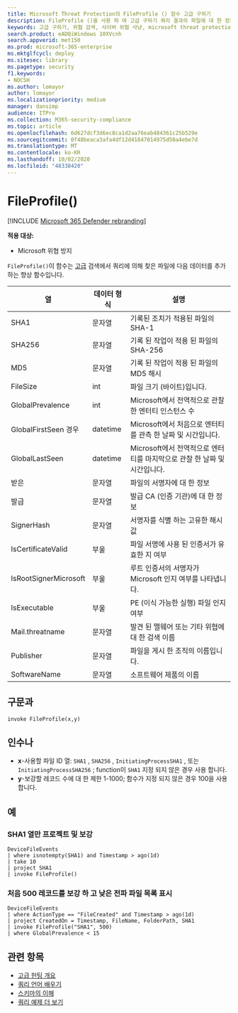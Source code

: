 ```yaml
---
title: Microsoft Threat Protection의 FileProfile () 함수 고급 구하기
description: FileProfile ()을 사용 하 여 고급 구하기 쿼리 결과의 파일에 대 한 정보를 보강 하는 방법을 알아봅니다.
keywords: 고급 구하기, 위협 검색, 사이버 위협 사냥, microsoft threat protection, microsoft 365, mtp, m365, 검색, 쿼리, 원격 분석, 스키마 참조, kusto, FileProfile, file profile, function, 향상
search.product: eADQiWindows 10XVcnh
search.appverid: met150
ms.prod: microsoft-365-enterprise
ms.mktglfcycl: deploy
ms.sitesec: library
ms.pagetype: security
f1.keywords:
- NOCSH
ms.author: lomayor
author: lomayor
ms.localizationpriority: medium
manager: dansimp
audience: ITPro
ms.collection: M365-security-compliance
ms.topic: article
ms.openlocfilehash: 6d627dcf3d6ec8ca1d2aa76eab484361c25b529e
ms.sourcegitcommit: 0f48beaca3afa4df12d41847014975d50a4ebe7d
ms.translationtype: MT
ms.contentlocale: ko-KR
ms.lasthandoff: 10/02/2020
ms.locfileid: "48338420"
---
```

# <a name="fileprofile"></a>FileProfile()

[!INCLUDE [Microsoft 365 Defender rebranding](../includes/microsoft-defender.md)]


**적용 대상:**
- Microsoft 위협 방지

`FileProfile()`이 함수는 [고급](advanced-hunting-overview.md) 검색에서 쿼리에 의해 찾은 파일에 다음 데이터를 추가 하는 향상 함수입니다.

| 열 | 데이터 형식 | 설명 |
|------------|-------------|-------------|
| SHA1 | 문자열 | 기록된 조치가 적용된 파일의 SHA-1 |
| SHA256 | 문자열 | 기록 된 작업이 적용 된 파일의 SHA-256 |
| MD5 | 문자열 | 기록 된 작업이 적용 된 파일의 MD5 해시 |
| FileSize | int | 파일 크기 (바이트)입니다. |
| GlobalPrevalence | int | Microsoft에서 전역적으로 관찰 한 엔터티 인스턴스 수 |
| GlobalFirstSeen 경우 | datetime | Microsoft에서 처음으로 엔터티를 관측 한 날짜 및 시간입니다. |
| GlobalLastSeen | datetime | Microsoft에서 전역적으로 엔터티를 마지막으로 관찰 한 날짜 및 시간입니다. |
| 받은 | 문자열 | 파일의 서명자에 대 한 정보 |
| 발급 | 문자열 | 발급 CA (인증 기관)에 대 한 정보 |
| SignerHash | 문자열 | 서명자를 식별 하는 고유한 해시 값 |
| IsCertificateValid | 부울 | 파일 서명에 사용 된 인증서가 유효한 지 여부 |
| IsRootSignerMicrosoft | 부울 | 루트 인증서의 서명자가 Microsoft 인지 여부를 나타냅니다. |
| IsExecutable | 부울 | PE (이식 가능한 실행) 파일 인지 여부 |
| Mail.threatname | 문자열 | 발견 된 맬웨어 또는 기타 위협에 대 한 검색 이름 |
| Publisher | 문자열 | 파일을 게시 한 조직의 이름입니다. |
| SoftwareName | 문자열 | 소프트웨어 제품의 이름 |

## <a name="syntax"></a>구문과

```kusto
invoke FileProfile(x,y)
```

## <a name="arguments"></a>인수나

- **x**-사용할 파일 ID 열: `SHA1` , `SHA256` , `InitiatingProcessSHA1` , 또는 `InitiatingProcessSHA256` ; function이 `SHA1` 지정 되지 않은 경우 사용 합니다.
- **y**-보강할 레코드 수에 대 한 제한 1-1000; 함수가 지정 되지 않은 경우 100을 사용 합니다.

## <a name="examples"></a>예

### <a name="project-only-the-sha1-column-and-enrich-it"></a>SHA1 열만 프로젝트 및 보강

```kusto
DeviceFileEvents
| where isnotempty(SHA1) and Timestamp > ago(1d)
| take 10
| project SHA1
| invoke FileProfile()
```

### <a name="enrich-the-first-500-records-and-list-low-prevalence-files"></a>처음 500 레코드를 보강 하 고 낮은 전파 파일 목록 표시

```kusto
DeviceFileEvents
| where ActionType == "FileCreated" and Timestamp > ago(1d)
| project CreatedOn = Timestamp, FileName, FolderPath, SHA1
| invoke FileProfile("SHA1", 500) 
| where GlobalPrevalence < 15
```

## <a name="related-topics"></a>관련 항목
- [고급 헌팅 개요](advanced-hunting-overview.md)
- [쿼리 언어 배우기](advanced-hunting-query-language.md)
- [스키마의 이해](advanced-hunting-schema-tables.md)
- [쿼리 예제 더 보기](advanced-hunting-shared-queries.md)
